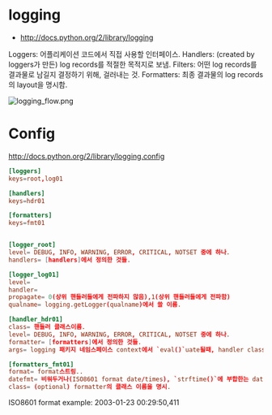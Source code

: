 logging
======================================

* http://docs.python.org/2/library/logging

Loggers:  어플리케이션 코드에서 직접 사용할 인터페이스.
Handlers: (created by loggers가 만든) log records를 적절한 목적지로 보냄.
Filters: 어떤 log records를 결과물로 남길지 결정하기 위해, 걸러내는 것.
Formatters: 최종 결과물의 log records의 layout을 명시함.


![logging_flow.png](http://docs.python.org/2/_images/logging_flow.png)



# Config
http://docs.python.org/2/library/logging.config

```logging.conf
[loggers]
keys=root,log01

[handlers]
keys=hdr01

[formatters]
keys=fmt01


[logger_root]
level= DEBUG, INFO, WARNING, ERROR, CRITICAL, NOTSET 중에 하나.
handlers= [handlers]에서 정의한 것들.

[logger_log01]
level=
handler=
propagate= 0(상위 핸들러들에게 전파하지 않음),1(상위 핸들러들에게 전파함)
qualname= logging.getLogger(qualname)에서 쓸 이름.

[handler_hdr01]
class= 핸들러 클래스이름.
level= DEBUG, INFO, WARNING, ERROR, CRITICAL, NOTSET 중에 하나.
formatter= [formatters]에서 정의한 것들.
args= logging 패키지 네임스페이스 context에서 `eval()`uate될때, handler class의 생성자인자로 들어가는 것.

[formatters_fmt01]
format= format스트링..
datefmt= 비워두거나(ISO8601 format date/times), `strftime()`에 부합한는 date/time.
class= (optional) formatter의 클래스 이름을 명시.
```

ISO8601 format example: 2003-01-23 00:29:50,411

